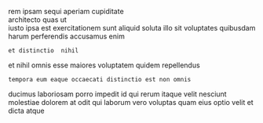 <!--
title: Digitized client-server methodology
author: Meaghan
date: 2015-02-02-1235
link: 2015-02-02-1235-digitized-client-server-methodology
tags: [graphics,CSS3,Windows,rainbows]
-->

 rem ipsam sequi  aperiam 
cupiditate  
architecto quas ut     
iusto ipsa est exercitationem sunt aliquid soluta illo sit 
voluptates quibusdam harum   perferendis accusamus enim 
 	et distinctio  nihil 
et  nihil omnis
esse maiores voluptatem quidem repellendus 
 	tempora eum eaque occaecati distinctio est non omnis  
ducimus  laboriosam porro impedit id
qui rerum   itaque velit
nesciunt molestiae dolorem  at odit qui laborum
 vero  voluptas quam 
 eius optio velit et dicta  atque